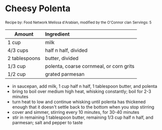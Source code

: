 # Cheesy Polenta

<small>Recipe by: Food Network Melissa d'Arabian, modified by the O'Connor clan</small>
<small>Servings: 5</small>

| Amount        | Ingredient                                            |
| ------------- | :---------------------------------------------------- |
| 1 cup | milk  |
| 4/3 cups | half n half, divided      |
| 2 tablespoons | butter, divided |
| 1/3 cup | polenta, coarse cornmeal, or corn grits |
| 1/2 cup | grated parmesan |



- in saucepan, add milk, 1 cup half n half, 1 tablespoon butter, and polenta
- bring to boil over medium high heat, whisking constantly; boil for 2-3 minutes
- turn heat to low and continue whisking until polenta has thickened enough that it doesn't settle back to the bottom when you stop stirring
- cover and simmer, stirring every 10 minutes, for 30-40 minutes
- stir in remaining 1 tablespoon butter, remaining 1/3 cup half n half, and parmesan; salt and pepper to taste

